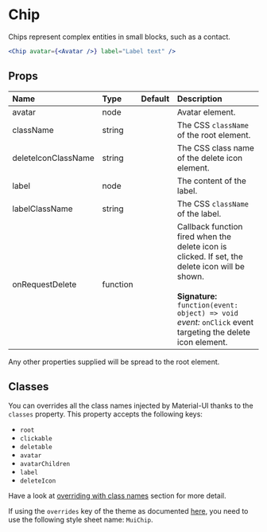# Chip

Chips represent complex entities in small blocks, such as a contact.

```jsx
<Chip avatar={<Avatar />} label="Label text" />
```

## Props
| Name | Type | Default | Description |
|:-----|:-----|:--------|:------------|
| avatar | node |  | Avatar element. |
| className | string |  | The CSS `className` of the root element. |
| deleteIconClassName | string |  | The CSS class name of the delete icon element. |
| label | node |  | The content of the label. |
| labelClassName | string |  | The CSS `className` of the label. |
| onRequestDelete | function |  | Callback function fired when the delete icon is clicked. If set, the delete icon will be shown.<br><br>**Signature:**<br>`function(event: object) => void`<br>*event:* `onClick` event targeting the delete icon element. |

Any other properties supplied will be spread to the root element.
## Classes

You can overrides all the class names injected by Material-UI thanks to the `classes` property.
This property accepts the following keys:
- `root`
- `clickable`
- `deletable`
- `avatar`
- `avatarChildren`
- `label`
- `deleteIcon`

Have a look at [overriding with class names](/customization/overrides#overriding-with-class-names)
section for more detail.

If using the `overrides` key of the theme as documented
[here](/customization/themes#customizing-all-instances-of-a-component-type),
you need to use the following style sheet name: `MuiChip`.
